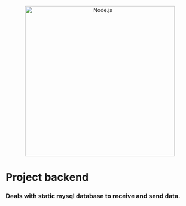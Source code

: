 <p align="center">
  <img
    alt="Node.js"
    src="https://nodejs.org/static/images/logo-light.svg"
    width="400"
  />
</p>

# Project backend

### Deals with static mysql database to receive and send data.
